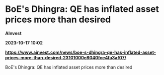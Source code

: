 # BoE's Dhingra: QE has inflated asset prices more than desired
**AInvest**

**2023-10-17 10:02**

**https://www.ainvest.com/news/boe-s-dhingra-qe-has-inflated-asset-prices-more-than-desired-23101000e8040fce4fa3af07/**

BoE's Dhingra: QE has inflated asset prices more than desired